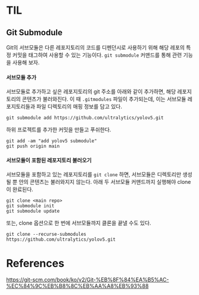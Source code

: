 # TIL

## Git Submodule

Git의 서브모듈은 다른 레포지토리의 코드를 디펜던시로 사용하기 위해 해당 레포의 특정 커밋을 태그하여 사용할 수 있는 기능이다. `git submodule` 커맨드를 통해 관련 기능을 사용해 보자.

#### 서브모듈 추가

서브모듈로 추가하고 싶은 레포지토리의 git 주소를 아래와 같이 추가하면, 해당 레포지토리의 콘텐츠가 불러와진다. 이 때 `.gitmodules` 파일이 추가되는데, 이는 서브모듈 레포지토리들과 파일 디렉토리의 매핑 정보를 담고 있다.
```shell
git submodule add https://github.com/ultralytics/yolov5.git
```

하위 프로젝트를 추가한 커밋을 만들고 푸쉬한다.
```shell
git add -am "add yolov5 submodule"
git push origin main
```

#### 서브모듈이 포함된 레포지토리 불러오기

서브모듈을 포함하고 있는 레포지토리를 `git clone` 하면, 서브모듈은 디렉토리만 생성될 뿐 안의 콘텐츠는 불러와지지 않는다. 아래 두 서브모듈 커맨드까지 실행해야 clone이 완료된다.

```shell
git clone <main repo>
git submodule init
git submodule update
```

또는, clone 옵션으로 한 번에 서브모듈까지 클론을 끝낼 수도 있다.
```shell
git clone --recurse-submodules https://github.com/ultralytics/yolov5.git
```

# References

https://git-scm.com/book/ko/v2/Git-%EB%8F%84%EA%B5%AC-%EC%84%9C%EB%B8%8C%EB%AA%A8%EB%93%88